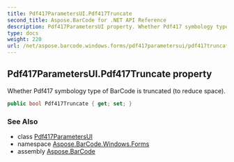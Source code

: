 ```yaml
---
title: Pdf417ParametersUI.Pdf417Truncate
second_title: Aspose.BarCode for .NET API Reference
description: Pdf417ParametersUI property. Whether Pdf417 symbology type of BarCode is truncated to reduce space
type: docs
weight: 220
url: /net/aspose.barcode.windows.forms/pdf417parametersui/pdf417truncate/
---
```

## Pdf417ParametersUI.Pdf417Truncate property

Whether Pdf417 symbology type of BarCode is truncated (to reduce space).

```csharp
public bool Pdf417Truncate { get; set; }
```

### See Also

* class [Pdf417ParametersUI](../)
* namespace [Aspose.BarCode.Windows.Forms](../../pdf417parametersui/)
* assembly [Aspose.BarCode](../../../)


